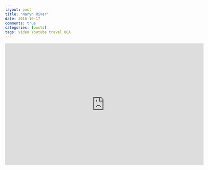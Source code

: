 ```yaml
---
layout: post
title: "Naryn River"
date: 2016-10-17
comments: true
categories: [posts]
tags: video Youtube travel UCA
---
```


<div class="video-responsive">
<iframe width="650" height="400" src="https://www.youtube.com/embed/8Vwff-96__o" frameborder="0" allowfullscreen></iframe>
</div>
